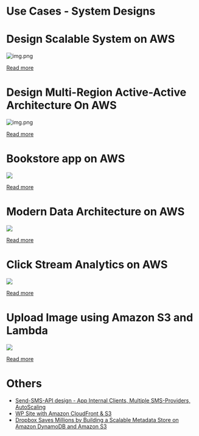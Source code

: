 # Use Cases - System Designs

# Design Scalable System on AWS

![img.png](DesignScalableSystemWithRDMS/DesignScalableSystemWithRelationalDBOnAWS.drawio.png)

[Read more](DesignScalableSystemWithRDMS/Readme.md)

# Design Multi-Region Active-Active Architecture On AWS

![img.png](DesignMultiRegionActiveActiveArchitecture/AWS-Multi-Region-AZ-HA.drawio.png)

[Read more](DesignMultiRegionActiveActiveArchitecture/Readme.md)

# Bookstore app on AWS

![](BookStoreSampleApp/AWS-Bookstore-Demo-App.png)

[Read more](BookStoreSampleApp/Readme.md)

# Modern Data Architecture on AWS

![](Data-Architecture-ETL-Ingestion-Processing-Analytics.png)

[Read more](../10_BigData)

# Click Stream Analytics on AWS

![](ClickStreamAnalytics/AWSClickStreamAnalytic.png)

[Read more](ClickStreamAnalytics/Readme.md)

# Upload Image using Amazon S3 and Lambda

![](DesignUploadImageLambdaS3/UploadImage-Lambda.drawio.png)

[Read more](DesignUploadImageLambdaS3/Readme.md)

# Others
- [Send-SMS-API design - App Internal Clients, Multiple SMS-Providers, AutoScaling](TransactionSMSDesign/Readme.md)
- [WP Site with Amazon CloudFront & S3](WebsiteSiteUsingCloudFront&S3.md)
- [Dropbox Saves Millions by Building a Scalable Metadata Store on Amazon DynamoDB and Amazon S3](https://github.com/Anshul619/Real-World-Tech-Stacks/tree/main/Dropbox/Readme.md)